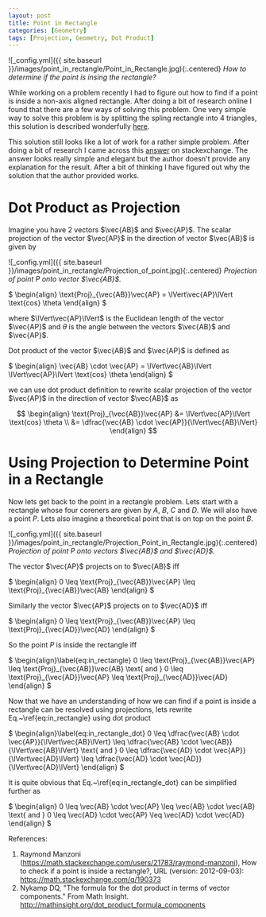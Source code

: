 ```yaml
---
layout: post
title: Point in Rectangle
categories: [Geometry]
tags: [Projection, Geometry, Dot Product]
---
```


![_config.yml]({{ site.baseurl }}/images/point_in_rectangle/Point_in_Rectangle.jpg){:.centered}
*How to determine if the point is insing the rectangle?*

While working on a problem recently I had to figure out how to find if a point is inside a non-axis aligned rectangle. After doing a bit of research online I found that there are a few ways of solving this problem. One very simple way to solve this problem is by splitting the spling rectangle into 4 triangles, this solution is described wonderfully <a href='https://martin-thoma.com/how-to-check-if-a-point-is-inside-a-rectangle/' target="_blank">here</a>.

This solution still looks like a lot of work for a rather simple problem. After doing a bit of research I came across this <a href='https://math.stackexchange.com/a/190373' target="_blank">answer</a> on stackexchange. The answer looks really simple and elegant but the author doesn't provide any explanation for the result. After a bit of thinking I have figured out why the solution that the author provided works.

# Dot Product as Projection

Imagine you have 2 vectors $\vec{AB}$ and $\vec{AP}$. The scalar projection of the vector $\vec{AP}$ in the direction of vector $\vec{AB}$ is given by

![_config.yml]({{ site.baseurl }}/images/point_in_rectangle/Projection_of_point.jpg){:.centered}
*Projection of point $P$ onto vector $\vec{AB}$.*

$
\begin{align}
\text{Proj}_{\vec{AB}}\vec{AP} = \lVert\vec{AP}\lVert \text{cos} \theta
\end{align}
$

where $\lVert\vec{AP}\lVert$ is the Euclidean length of the vector $\vec{AP}$ and $\theta$ is the angle between the vectors $\vec{AB}$ and $\vec{AP}$. 

Dot product of the vector $\vec{AB}$ and $\vec{AP}$ is defined as 

$
\begin{align}
\vec{AB} \cdot \vec{AP} = \lVert\vec{AB}\lVert \lVert\vec{AP}\lVert \text{cos} \theta
\end{align}
$

we can use dot product definition to rewrite scalar projection of the vector $\vec{AP}$ in the direction of vector $\vec{AB}$ as

$$
\begin{align}
\text{Proj}_{\vec{AB}}\vec{AP} &= \lVert\vec{AP}\lVert \text{cos} \theta \\
&= \dfrac{\vec{AB} \cdot \vec{AP}}{\lVert\vec{AB}\lVert}
\end{align}
$$

# Using Projection to Determine Point in a Rectangle

Now lets get back to the point in a rectangle problem. Lets start with a rectangle whose four coreners are given by $A$, $B$, $C$ and $D$. We will also have a point $P$. Lets also imagine a theoretical point that is on top on the point $B$. 

![_config.yml]({{ site.baseurl }}/images/point_in_rectangle/Projection_Point_in_Rectangle.jpg){:.centered}
*Projection of point $P$ onto vectors $\vec{AB}$ and $\vec{AD}$.*

The vector $\vec{AP}$ projects on to $\vec{AB}$ iff

$
\begin{align}
0 \leq \text{Proj}_{\vec{AB}}\vec{AP} \leq \text{Proj}\_{\vec{AB}}\vec{AB}
\end{align}
$

Similarly the vector $\vec{AP}$ projects on to $\vec{AD}$ iff

$
\begin{align}
0 \leq \text{Proj}_{\vec{AB}}\vec{AP} \leq \text{Proj}\_{\vec{AD}}\vec{AD}
\end{align}
$

So the point $P$ is inside the rectangle iff

$
\begin{align}\label{eq:in_rectangle}
0 \leq \text{Proj}_{\vec{AB}}\vec{AP} \leq \text{Proj}\_{\vec{AB}}\vec{AB} \text{ and } 0 \leq \text{Proj}\_{\vec{AD}}\vec{AP} \leq \text{Proj}\_{\vec{AD}}\vec{AD}
\end{align}
$

Now that we have an understanding of how we can find if a point is inside a rectangle can be resolved using projections, lets rewrite Eq.~\ref{eq:in_rectangle} using dot product

$
\begin{align}\label{eq:in_rectangle_dot}
0 \leq \dfrac{\vec{AB} \cdot \vec{AP}}{\lVert\vec{AB}\lVert} \leq \dfrac{\vec{AB} \cdot \vec{AB}}{\lVert\vec{AB}\lVert} \text{ and } 0 \leq \dfrac{\vec{AD} \cdot \vec{AP}}{\lVert\vec{AD}\lVert} \leq \dfrac{\vec{AD} \cdot \vec{AD}}{\lVert\vec{AD}\lVert}
\end{align}
$

It is quite obvious that Eq.~\ref{eq:in_rectangle_dot} can be simplified further as 

$
\begin{align}
0 \leq \vec{AB} \cdot \vec{AP} \leq \vec{AB} \cdot \vec{AB} \text{ and } 0 \leq \vec{AD} \cdot \vec{AP} \leq \vec{AD} \cdot \vec{AD}
\end{align}
$

References:
1. Raymond Manzoni (<https://math.stackexchange.com/users/21783/raymond-manzoni>), How to check if a point is inside a rectangle?, URL (version: 2012-09-03): <https://math.stackexchange.com/q/190373>
2. Nykamp DQ, "The formula for the dot product in terms of vector components." From Math Insight. <http://mathinsight.org/dot_product_formula_components>
